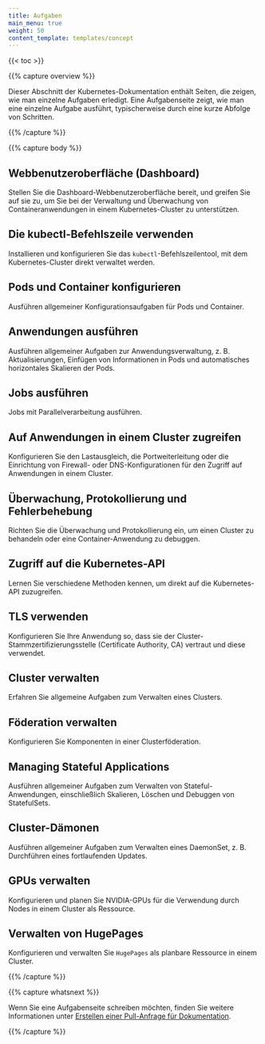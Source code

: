 ```yaml
---
title: Aufgaben
main_menu: true
weight: 50
content_template: templates/concept
---
```


{{< toc >}}

{{% capture overview %}}

Dieser Abschnitt der Kubernetes-Dokumentation enthält Seiten, die zeigen, wie man einzelne Aufgaben erledigt. 
Eine Aufgabenseite zeigt, wie man eine einzelne Aufgabe ausführt, typischerweise durch eine kurze Abfolge von Schritten.

{{% /capture %}}

{{% capture body %}}

## Webbenutzeroberfläche (Dashboard)

Stellen Sie die Dashboard-Webbenutzeroberfläche bereit, und greifen Sie auf sie zu, um Sie bei der Verwaltung und Überwachung von Containeranwendungen in einem Kubernetes-Cluster zu unterstützen.

## Die kubectl-Befehlszeile verwenden

Installieren und konfigurieren Sie das `kubectl`-Befehlszeilentool, mit dem Kubernetes-Cluster direkt verwaltet werden.

## Pods und Container konfigurieren

Ausführen allgemeiner Konfigurationsaufgaben für Pods und Container.

## Anwendungen ausführen

Ausführen allgemeiner Aufgaben zur Anwendungsverwaltung, z. B. Aktualisierungen, Einfügen von Informationen in Pods und automatisches horizontales Skalieren der Pods.

## Jobs ausführen

Jobs mit Parallelverarbeitung ausführen.

## Auf Anwendungen in einem Cluster zugreifen

Konfigurieren Sie den Lastausgleich, die Portweiterleitung oder die Einrichtung von Firewall- oder DNS-Konfigurationen für den Zugriff auf Anwendungen in einem Cluster.

## Überwachung, Protokollierung und Fehlerbehebung

Richten Sie die Überwachung und Protokollierung ein, um einen Cluster zu behandeln oder eine Container-Anwendung zu debuggen.

## Zugriff auf die Kubernetes-API

Lernen Sie verschiedene Methoden kennen, um direkt auf die Kubernetes-API zuzugreifen.

## TLS verwenden

Konfigurieren Sie Ihre Anwendung so, dass sie der Cluster-Stammzertifizierungsstelle (Certificate Authority, CA) vertraut und diese verwendet.

## Cluster verwalten

Erfahren Sie allgemeine Aufgaben zum Verwalten eines Clusters.

## Föderation verwalten

Konfigurieren Sie Komponenten in einer Clusterföderation.

## Managing Stateful Applications

Ausführen allgemeiner Aufgaben zum Verwalten von Stateful-Anwendungen, einschließlich Skalieren, Löschen und Debuggen von StatefulSets.

## Cluster-Dämonen

Ausführen allgemeiner Aufgaben zum Verwalten eines DaemonSet, z. B. Durchführen eines fortlaufenden Updates.

## GPUs verwalten

Konfigurieren und planen Sie NVIDIA-GPUs für die Verwendung durch Nodes in einem Cluster als Ressource.

## Verwalten von HugePages

Konfigurieren und verwalten Sie `HugePages` als planbare Ressource in einem Cluster.

{{% /capture %}}

{{% capture whatsnext %}}

Wenn Sie eine Aufgabenseite schreiben möchten, finden Sie weitere Informationen unter [Erstellen einer Pull-Anfrage für Dokumentation](/docs/home/contribute/create-pull-request/).

{{% /capture %}}
